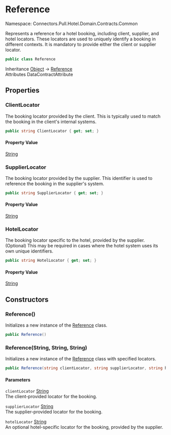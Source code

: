 # Reference

Namespace: Connectors.Pull.Hotel.Domain.Contracts.Common

Represents a reference for a hotel booking, including client, supplier, and hotel locators.
 These locators are used to uniquely identify a booking in different contexts. 
 It is mandatory to provide either the client or supplier locator.

```csharp
public class Reference
```

Inheritance [Object](https://docs.microsoft.com/en-us/dotnet/api/system.object) → [Reference](./connectors.pull.hotel.domain.contracts.common.reference)<br />
Attributes DataContractAttribute

## Properties

### **ClientLocator**

The booking locator provided by the client.
 This is typically used to match the booking in the client's internal systems.

```csharp
public string ClientLocator { get; set; }
```

#### Property Value

[String](https://docs.microsoft.com/en-us/dotnet/api/system.string)<br />

### **SupplierLocator**

The booking locator provided by the supplier.
 This identifier is used to reference the booking in the supplier's system.

```csharp
public string SupplierLocator { get; set; }
```

#### Property Value

[String](https://docs.microsoft.com/en-us/dotnet/api/system.string)<br />

### **HotelLocator**

The booking locator specific to the hotel, provided by the supplier. (Optional)
 This may be required in cases where the hotel system uses its own unique identifiers.

```csharp
public string HotelLocator { get; set; }
```

#### Property Value

[String](https://docs.microsoft.com/en-us/dotnet/api/system.string)<br />

## Constructors

### **Reference()**

Initializes a new instance of the [Reference](./connectors.pull.hotel.domain.contracts.common.reference) class.

```csharp
public Reference()
```

### **Reference(String, String, String)**

Initializes a new instance of the [Reference](./connectors.pull.hotel.domain.contracts.common.reference) class with specified locators.

```csharp
public Reference(string clientLocator, string supplierLocator, string hotelLocator)
```

#### Parameters

`clientLocator` [String](https://docs.microsoft.com/en-us/dotnet/api/system.string)<br />
The client-provided locator for the booking.

`supplierLocator` [String](https://docs.microsoft.com/en-us/dotnet/api/system.string)<br />
The supplier-provided locator for the booking.

`hotelLocator` [String](https://docs.microsoft.com/en-us/dotnet/api/system.string)<br />
An optional hotel-specific locator for the booking, provided by the supplier.

